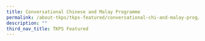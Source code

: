 ```yaml
---
title: Conversational Chinese and Malay Programme
permalink: /about-tkps/tkps-featured/conversational-chi-and-malay-prog/
description: ""
third_nav_title: TKPS Featured
---
```

